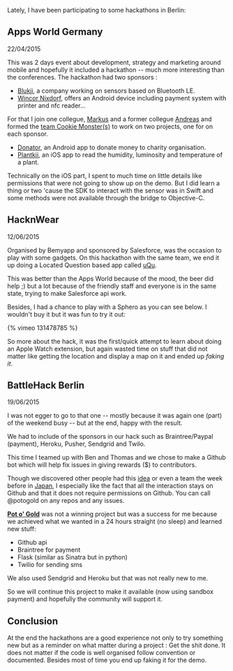 Lately, I have been participating to some hackathons in Berlin:

## Apps World Germany

22/04/2015

This was 2 days event about development, strategy and marketing around mobile and hopefully it included a hackathon -- much more interesting than the conferences. The hackathon had two sponsors :

* [Blukii](http://www.the-hackfest.com/events/blukii-hackfest/), a company working on sensors based on Bluetooth LE.
* [Wincor Nixdorf](http://www.the-hackfest.com/events/wincor-nixdorf-hackfest/), offers an Android device including payment system with printer and nfc reader...

For that I join one collegue, [Markus](https://github.com/Neoklosch) and a former collegue [Andreas](https://github.com/buffstop) and formed the [team Cookie Monster(s)](https://github.com/Cookie-Monsters) to work on two projects, one for on each sponsor.

* [Donator](https://github.com/Cookie-Monsters/Donator), an Android app to donate money to charity organisation.
* [Plantkii](https://github.com/buffstop/FlowerAlarm), an iOS app to read the humidity, luminosity and temperature of a plant.

Technically on the iOS part, I spent to much time on little details like permissions that were not going to show up on the demo. But I did learn a thing or two 'cause the SDK to interact with the sensor was in Swift and some methods were not available through the bridge to Objective-C.

## HacknWear

12/06/2015

Organised by Bemyapp and sponsored by Salesforce, was the occasion to play with some gadgets. On this hackathon with the same team, we end it up doing a Located Question based app called [uQu](https://github.com/buffstop/Qute).

This was better than the Apps World because of the mood, the beer did help ;) but a lot because of the friendly staff and everyone is in the same state, trying to make Salesforce api work.

Besides, I had a chance to play with a Sphero as you can see below. I wouldn't buy it but it was fun to try it out:

{% vimeo 131478785 %}

So more about the hack, it was the first/quick attempt to learn about doing an Apple Watch extension, but again wasted time on stuff that did not matter like getting the location and display a map on it and ended up *faking it*.


## BattleHack Berlin

19/06/2015

I was not egger to go to that one -- mostly because it was again one (part) of the weekend busy -- but at the end, happy with the result.

We had to include of the sponsors in our hack such as Braintree/Paypal (payment), Heroku, Pusher, Sendgrid and Twilo.

This time I teamed up with Ben and Thomas and we chose to make a Github bot which will help fix issues in giving rewards ($) to contributors.

Though we discovered other people had this [idea](http://bountysource.com) or even a team the week before in [Japan](https://2015.battlehack.org/tokyo?locale=ja), I especially like the fact that all the interaction stays on Github and that it does not require permissions on Github. You can call @potogold on any repos and any issues.

**[Pot o' Gold](https://github.com/netbe/potogold)** was not a winning project but was a success for me because we achieved what we wanted in a 24 hours straight (no sleep) and learned new stuff:

* Github api
* Braintree for payment
* Flask (similar as Sinatra but in python)
* Twilio for sending sms

We also used Sendgrid and Heroku but that was not really new to me.

So we will continue this project to make it available (now using sandbox payment) and hopefully the community will support it.

## Conclusion

At the end the hackathons are a good experience not only to try something new but as a reminder on what matter during a project : Get the shit done. It does not matter if the code is well organised follow convention or documented. Besides most of time you end up faking it for the demo.


